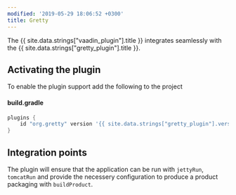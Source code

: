 ```yaml
---
modified: '2019-05-29 18:06:52 +0300'
title: Gretty
---
```



The {{ site.data.strings["vaadin_plugin"].title }} integrates seamlessly with the {{ site.data.strings["gretty_plugin"].title }}.

## Activating the plugin

To enable the plugin support add the following to the project

#### build.gradle
```groovy
plugins {
    id "org.gretty" version '{{ site.data.strings["gretty_plugin"].version }}'
}
```

## Integration points

The plugin will ensure that the application can be run with ``jettyRun``, ``tomcatRun`` and provide the necessery configuration to 
produce a product packaging with ``buildProduct``.




